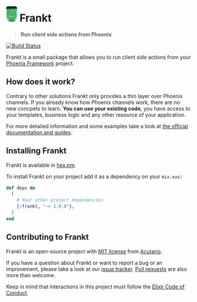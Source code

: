 # <img src="logo.png?raw=true" width="30" height="42" alt="Frankt"> Frankt
> **Run client side actions from Phoenix**

[![Build Status](https://travis-ci.com/acutario/frankt.svg?branch=master)](https://travis-ci.com/acutario/frankt)

Frankt is a small package that allows you to run client side actions from your [Phoenix Framework][1] project.


## How does it work?
Contrary to other solutions Frankt only provides a thin layer over Phoenix channels. If you already know how Phoenix channels work, there are no new concpets to learn. **You can use your existing code**, you have access to your templates, business logic and any other resource of your application.

For more detailed information and some examples take a look at [the official documentation and guides][2].

## Installing Frankt

Frankt is available in [hex.pm][3].

To install Frankt on your project add it as a dependency on your `mix.exs`:

```elixir
def deps do
  [
    # Your other project dependencies
    {:frankt, "~> 1.0.0"},
  ]
end
```

## Contributing to Frankt

Frankt is an open-source project with [MIT license][4] from [Acutario][5].

If you have a question about Frankt or want to report a bug or an improvement, please take a look at our [issue tracker][6].
[Pull requests][7] are also more than welcome.

Keep in mind that interactions in this project must follow the [Elixir Code of Conduct][8].


[1]: https://github.com/phoenixframework/phoenix
[2]: https://hexdocs.pm/frankt
[3]: https://hex.pm/packages/frankt
[4]: https://github.com/acutario/frankt/blob/master/LICENSE
[5]: https://www.acutar.io/
[6]: https://github.com/acutario/frankt/issues
[7]: https://github.com/acutario/frankt/pulls
[8]: https://github.com/elixir-lang/elixir/blob/master/CODE_OF_CONDUCT.md
